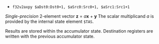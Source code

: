* `f32v2axpy $aDst0:Dst0+1, $aSrc0:Src0+1, $aSrc1:Src1+1`

*Single-precision* 2-element vector **z** = *a***x** + **y** The scalar
multiplicand *a* is provided by the internal state element `$TAS`.

Results are stored within the accumulator state. Destination registers
are written with the previous accumulator state.
